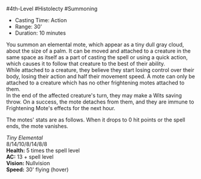 #4th-Level #Histolecty #Summoning
 
- Casting Time: Action
- Range: 30'
- Duration: 10 minutes
 
You summon an elemental mote, which appear as a tiny dull gray cloud, about the size of a palm. It can be moved and attached to a creature in the same space as itself as a part of casting the spell or using a quick action, which causes it to follow that creature to the best of their ability.  
While attached to a creature, they believe they start losing control over their body, losing their action and half their movement speed. A mote can only be attached to a creature which has no other frightening motes attached to them.  
In the end of the affected creature's turn, they may make a Wits saving throw. On a success, the mote detaches from them, and they are immune to Frightening Mote's effects for the next hour.
 
The motes' stats are as follows. When it drops to 0 hit points or the spell ends, the mote vanishes.
 
_Tiny Elemental_  
8/14/10/8/14/8/8  
**Health:** 5 times the spell level  
**AC:** 13 + spell level  
**Vision:** Nullvision  
**Speed:** 30' flying (hover)